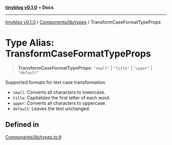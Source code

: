 [**tinyblog v0.1.0**](../../../../README.md) • **Docs**

***

[tinyblog v0.1.0](../../../../modules.md) / [Components/lib/types](../README.md) / TransformCaseFormatTypeProps

# Type Alias: TransformCaseFormatTypeProps

> **TransformCaseFormatTypeProps**: `"small"` \| `"title"` \| `"upper"` \| `"default"`

Supported formats for text case transformation.

- `small`: Converts all characters to lowercase.
- `title`: Capitalizes the first letter of each word.
- `upper`: Converts all characters to uppercase.
- `default`: Leaves the text unchanged.

## Defined in

[Components/lib/types.ts:9](https://github.com/soumyaRauth/tinyblog/blob/08b705b334f790cb2abe6139659ab77dc5d8c110/Components/lib/types.ts#L9)
